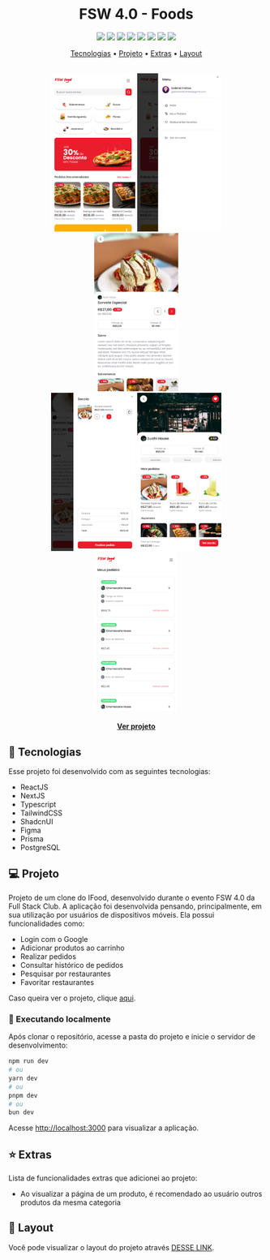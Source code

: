 <p align="center">
  <h1 align="center">FSW 4.0 - Foods</h1>
</p>

<p align="center">
  <a alt="ReactJS">
    <img src="https://img.shields.io/badge/react-%2320232a.svg?style=for-the-badge&logo=react&logoColor=%2361DAFB" />
  </a>
  <a alt="NextJS">
    <img src="https://img.shields.io/badge/Next.js-000000.svg?style=for-the-badge&logo=nextdotjs&logoColor=white" />
  </a>
  <a alt="TypeScript">
    <img src="https://img.shields.io/badge/typescript-%23007ACC.svg?style=for-the-badge&logo=typescript&logoColor=white" />
  </a>
  <a alt="TailwindCSS">
    <img src="https://img.shields.io/badge/TAILWINDCSS-%2338B2AC.svg?style=for-the-badge&logo=tailwind-css&logoColor=white" />
  </a>
  <a alt="ShadcnUI">
    <img src="https://img.shields.io/badge/shadcn/ui-000000.svg?style=for-the-badge&logo=shadcn/ui&logoColor=white" />
  </a>
  <a alt="Figma">
     <img src="https://img.shields.io/badge/Figma-F24E1E?logo=figma&logoColor=white&style=for-the-badge" />
  </a>
  <a alt="Prisma">
    <img src="https://img.shields.io/badge/Prisma-2D3748.svg?style=for-the-badge&logo=Prisma&logoColor=white" />
  </a>
  <a alt="PostgreSQL">
    <img src="https://img.shields.io/badge/PostgreSQL-4169E1.svg?style=for-the-badge&logo=PostgreSQL&logoColor=white" />
  </a>
</p>

<p align="center">
  <a href="#tecnologias">Tecnologias</a> •
  <a href="#projeto">Projeto</a> •
  <a href="#extras">Extras</a> •
  <a href="#layout">Layout</a>
</p>

<br>

<div align="center">
  <img alt="Preview do projeto desenvolvido." src=".github/preview01.png" width="33%">
  <img alt="Preview do projeto desenvolvido." src=".github/preview02.png" width="33%">
  <img alt="Preview do projeto desenvolvido." src=".github/preview03.png" width="33%">
</div>
<div align="center">
  <img alt="Preview do projeto desenvolvido." src=".github/preview04.png" width="33%">
  <img alt="Preview do projeto desenvolvido." src=".github/preview05.png" width="33%">
  <img alt="Preview do projeto desenvolvido." src=".github/preview06.png" width="33%">
</div>

<h4 align="center">
  
  [Ver projeto](https://fsw-foods-gabriel-centeio-freitas-projects.vercel.app/)
</h4>

## 🚀 Tecnologias<a id="tecnologias"></a>

Esse projeto foi desenvolvido com as seguintes tecnologias:

- ReactJS
- NextJS
- Typescript
- TailwindCSS
- ShadcnUI
- Figma
- Prisma
- PostgreSQL

## 💻 Projeto<a id="projeto"></a>

Projeto de um clone do IFood, desenvolvido durante o evento FSW 4.0 da Full Stack Club. A aplicação foi desenvolvida pensando, principalmente, em sua utilização por usuários de dispositivos móveis. Ela possui funcionalidades como:

- Login com o Google
- Adicionar produtos ao carrinho
- Realizar pedidos
- Consultar histórico de pedidos
- Pesquisar por restaurantes
- Favoritar restaurantes

Caso queira ver o projeto, clique [aqui](https://fsw-foods-gabriel-centeio-freitas-projects.vercel.app/).

### 🔧 Executando localmente

Após clonar o repositório, acesse a pasta do projeto e inicie o servidor de desenvolvimento:

```bash
npm run dev
# ou
yarn dev
# ou
pnpm dev
# ou
bun dev
```

Acesse [http://localhost:3000](http://localhost:3000) para visualizar a aplicação.

## ⭐ Extras<a id="extras"></a>

Lista de funcionalidades extras que adicionei ao projeto:

- Ao visualizar a página de um produto, é recomendado ao usuário outros produtos da mesma categoria

## 🔖 Layout<a id="layout"></a>

Você pode visualizar o layout do projeto através [DESSE LINK](https://www.figma.com/file/uQIgYk6xDRWgjHCjlaDYBo/[LIVE]-FSW-Foods?type=design&node-id=381-7368&mode=design&t=GBKpxvYfSo28poYj-0).

